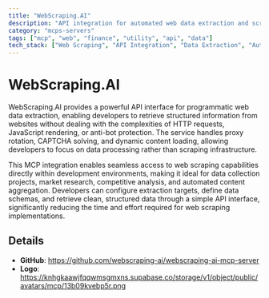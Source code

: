 ```yaml
---
title: "WebScraping.AI"
description: "API integration for automated web data extraction and scraping operations"
category: "mcps-servers"
tags: ["mcp", "web", "finance", "utility", "api", "data"]
tech_stack: ["Web Scraping", "API Integration", "Data Extraction", "Automation"]
---
```


# WebScraping.AI

WebScraping.AI provides a powerful API interface for programmatic web data extraction, enabling developers to retrieve structured information from websites without dealing with the complexities of HTTP requests, JavaScript rendering, or anti-bot protection. The service handles proxy rotation, CAPTCHA solving, and dynamic content loading, allowing developers to focus on data processing rather than scraping infrastructure.

This MCP integration enables seamless access to web scraping capabilities directly within development environments, making it ideal for data collection projects, market research, competitive analysis, and automated content aggregation. Developers can configure extraction targets, define data schemas, and retrieve clean, structured data through a simple API interface, significantly reducing the time and effort required for web scraping implementations.

## Details

- **GitHub**: https://github.com/webscraping-ai/webscraping-ai-mcp-server
- **Logo**: https://knhgkaawjfqqwmsgmxns.supabase.co/storage/v1/object/public/avatars/mcp/13b09kvebp5r.png
